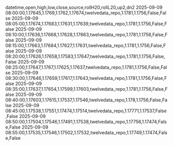 datetime,open,high,low,close,source,rollH20,rollL20,up2,dn2
2025-09-09 08:00:00,1.17645,1.1769,1.1762,1.17674,twelvedata_repo,1.1781,1.1756,False,False
2025-09-09 08:05:00,1.17674,1.17683,1.17631,1.17639,twelvedata_repo,1.1781,1.1756,False,False
2025-09-09 08:10:00,1.17636,1.17668,1.17628,1.17663,twelvedata_repo,1.1781,1.1756,False,False
2025-09-09 08:15:00,1.17663,1.17684,1.17627,1.17631,twelvedata_repo,1.1781,1.1756,False,False
2025-09-09 08:20:00,1.17626,1.17658,1.17583,1.17647,twelvedata_repo,1.1781,1.1756,False,False
2025-09-09 08:25:00,1.17647,1.1767,1.17625,1.17637,twelvedata_repo,1.1781,1.1756,False,False
2025-09-09 08:30:00,1.17646,1.17659,1.17617,1.17643,twelvedata_repo,1.1781,1.1756,False,False
2025-09-09 08:35:00,1.17637,1.17654,1.17599,1.17603,twelvedata_repo,1.1781,1.1756,False,False
2025-09-09 08:40:00,1.17603,1.17615,1.17537,1.17546,twelvedata_repo,1.178,1.1756,False,False
2025-09-09 08:45:00,1.17538,1.17551,1.17474,1.17514,twelvedata_repo,1.17771,1.17537,False,False
2025-09-09 08:50:00,1.17504,1.17546,1.17491,1.17538,twelvedata_repo,1.17756,1.17474,False,False
2025-09-09 08:55:00,1.17535,1.17546,1.17502,1.17532,twelvedata_repo,1.17749,1.17474,False,False
